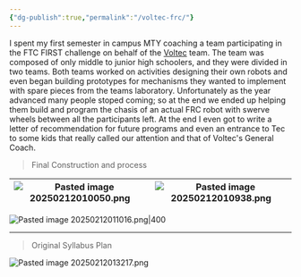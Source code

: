```yaml
---
{"dg-publish":true,"permalink":"/voltec-frc/"}
---
```


 I spent my first semester in campus MTY coaching a team participating in the FTC FIRST challenge on behalf of the [Voltec](https://www.facebook.com/photo/?fbid=503291271796434&set=a.503291228463105) team. The team was composed of only middle to junior high schoolers, and they were divided in two teams. Both teams worked on activities designing their own robots and even began building prototypes for mechanisms they wanted to implement with spare pieces from the teams laboratory. Unfortunately as the year advanced many people stoped coming; so at the end we ended up helping them build and program the chasis of an actual FRC robot with swerve wheels between all the participants left. At the end I even got to write a letter of recommendation for future programs and even an entrance to Tec to some kids that really called our attention and that of Voltec's General Coach.

> Final Construction and process

| ![Pasted image 20250212010050.png](/img/user/imagenes/Pasted%20image%2020250212010050.png) | ![Pasted image 20250212010938.png](/img/user/imagenes/Pasted%20image%2020250212010938.png) |
| ------------------------------------ | ------------------------------------ |

![Pasted image 20250212011016.png|400](/img/user/imagenes/Pasted%20image%2020250212011016.png)

---

> Original Syllabus Plan

![Pasted image 20250212013217.png](/img/user/imagenes/Pasted%20image%2020250212013217.png)

